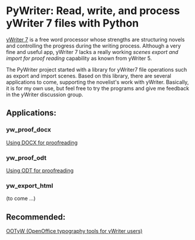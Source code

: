 # PyWriter: Read, write, and process yWriter 7 files with Python

[yWriter 7](http://www.spacejock.com/yWriter7.html) is a free word processor whose strengths are structuring novels and controlling the progress during the writing process. Although a very fine and useful app, yWriter 7 lacks a really working  _scenes export and import for proof reading_  capability as known from yWriter 5.



The PyWriter project started with a library for yWriter7 file operations such as export and import scenes. Based on this library, there are several applications to come, supporting the novelist's work with yWriter. Basically, it is for my own use, but feel free to try the programs and give me feedback in the yWriter discussion group. 

    

## Applications: 

### yw_proof_docx

[Using DOCX for proofreading](https://github.com/peter88213/PyWriter/wiki/Using-DOCX-for-proofreading)

### yw_proof_odt

[Using ODT for proofreading](https://github.com/peter88213/PyWriter/wiki/Using-ODT-for-proofreading)

### yw_export_html

(to come ...)



## Recommended: 

[OOTyW (OpenOffice typography tools for yWriter users)](https://github.com/peter88213/OOTyW)

